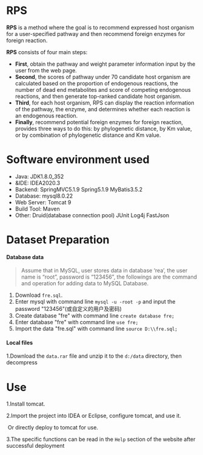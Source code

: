 # RPS

**RPS** is a method where the goal is to recommend expressed host organism for a user-specified pathway and then recommend foreign enzymes for foreign reaction.

**RPS** consists of four main steps:

- **First**,  obtain the pathway and weight parameter information input by the user from the web page.
- **Second**, the scores of pathway under 70 candidate host organism are calculated based on the proportion of endogenous reactions, the number of dead end metabolites and score of competing endogenous reactions, and then generate top-ranked candidate host organism.
- **Third**, for each host organism, RPS can display the reaction information of the pathway, the enzyme, and determines whether each reaction is an endogenous reaction.
- **Finally**, recommend potential foreign enzymes for foreign reaction, provides three ways to do this: by phylogenetic distance, by Km value, or by combination of phylogenetic distance and Km value.

# Software environment used

- Java: JDK1.8.0_352
- &IDE: IDEA2020.3
- Backend: SpringMVC5.1.9 Spring5.1.9 MyBatis3.5.2
- Database: mysql8.0.22
- Web Server: Tomcat 9
- Build Tool: Maven
- Other: Druid(database connection pool) JUnit Log4j FastJson

# Dataset Preparation

#### Database data

> Assume that in MySQL, user stores data in database ‘rea’, the user name is “root”, password is “123456”,  the followings are the command and operation for adding data to MySQL Database.

1. Download `fre.sql`.
2. Enter mysql with command line `mysql -u -root -p` and input the password "123456"(或自定义的用户及密码)
3. Create database "fre" with command line `create database fre;`
4. Enter database "fre" with command line `use fre;`
5. Import the data "fre.sql" with command line `source D:\\fre.sql;`

#### Local files

1.Download the `data.rar` file and unzip it to the `d:/data` directory, then decompress

# Use

1.Install tomcat.

2.Import the project into IDEA or Eclipse, configure tomcat, and use it.

​	Or directly deploy to tomcat for use.

3.The specific functions can be read in the `Help` section of the website after successful deployment
